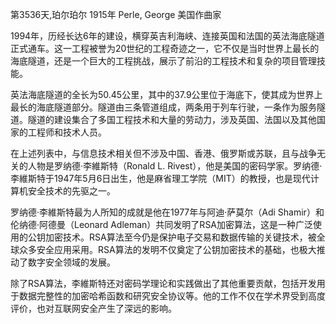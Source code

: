 
第3536天,珀尔珀尔 1915年
Perle, George 美国作曲家

1994年，历经长达6年的建设，横穿英吉利海峡、连接英国和法国的英法海底隧道正式通车。这一工程被誉为20世纪的工程奇迹之一，它不仅是当时世界上最长的海底隧道，还是一个巨大的工程挑战，展示了前沿的工程技术和复杂的项目管理技能。

英法海底隧道的全长为50.45公里，其中的37.9公里位于海底下，使其成为世界上最长的海底隧道部分。隧道由三条管道组成，两条用于列车行驶，一条作为服务隧道。隧道的建设集合了多国工程技术和大量的劳动力，涉及英国、法国以及其他国家的工程师和技术人员。


在上述列表中，与信息技术相关但不涉及中国、香港、俄罗斯或苏联，且与战争无关的人物是罗纳德·李維斯特（Ronald L. Rivest），他是美国的密码学家。罗纳德·李維斯特于1947年5月6日出生，他是麻省理工学院（MIT）的教授，也是现代计算机安全技术的先驱之一。

罗纳德·李維斯特最为人所知的成就是他在1977年与阿迪·萨莫尔（Adi Shamir）和伦纳德·阿德曼（Leonard Adleman）共同发明了RSA加密算法，这是一种广泛使用的公钥加密技术。RSA算法至今仍是保护电子交易和数据传输的关键技术，被全球众多安全应用采用。RSA算法的发明不仅奠定了公钥加密技术的基础，也极大推动了数字安全领域的发展。

除了RSA算法，李維斯特还对密码学理论和实践做出了其他重要贡献，包括开发用于数据完整性的加密哈希函数和研究安全协议等。他的工作不仅在学术界受到高度评价，也对互联网安全产生了深远的影响。